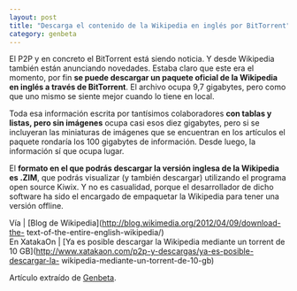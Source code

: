 ```yaml
---
layout: post
title: "Descarga el contenido de la Wikipedia en inglés por BitTorrent"
category: genbeta
---
```




El P2P y en concreto el BitTorrent está siendo noticia. Y desde Wikipedia
también están anunciando novedades. Estaba claro que este era el momento, por
fin **se puede descargar un paquete oficial de la Wikipedia en inglés a través
de BitTorrent**. El archivo ocupa 9,7 gigabytes, pero como que uno mismo se
siente mejor cuando lo tiene en local.

Toda esa información escrita por tantísimos colaboradores **con tablas y
listas, pero sin imágenes** ocupa casi esos diez gigabytes, pero si se
incluyeran las miniaturas de imágenes que se encuentran en los artículos el
paquete rondaría los 100 gigabytes de información. Desde luego, la información
sí que ocupa lugar.

El **formato en el que podrás descargar la versión inglesa de la Wikipedia es
.ZIM**, que podrás visualizar (y también descargar) utilizando el programa
open source Kiwix. Y no es casualidad, porque el desarrollador de dicho
software ha sido el encargado de empaquetar la Wikipedia para tener una
versión offline.

Vía | [Blog de Wikipedia](http://blog.wikimedia.org/2012/04/09/download-the-
text-of-the-entire-english-wikipedia/)  
En XatakaOn | [Ya es posible descargar la Wikipedia mediante un torrent de 10
GB](http://www.xatakaon.com/p2p-y-descargas/ya-es-posible-descargar-la-
wikipedia-mediante-un-torrent-de-10-gb)

Artículo extraído de [Genbeta](http://www.genbeta.com).
